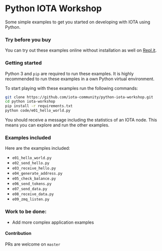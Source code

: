 # Python IOTA Workshop

Some simple examples to get you started on developing with IOTA using Python.

### Try before you buy

You can try out these examples online without installation as well on [Repl.it](https://repl.it/@Davede/Python-IOTA-Workshop).


### Getting started

Python 3 and `pip` are required to run these examples. It is highly recommended 
to run these examples in a own Python virtual environment.

To start playing with these examples run the following commands:

```bash
git clone https://github.com/iota-community/python-iota-workshop.git
cd python iota-workshop
pip install -r requirements.txt
python code/e01_hello_world.py
```

You should receive a message including the statistics of an IOTA node. This means you can explore and run the other examples.


### Examples included

Here are the examples included:


 - `e01_hello_world.py`
 - `e02_send_hello.py`
 - `e03_receive_hello.py`
 - `e04_generate_address.py`
 - `e05_check_balance.py`
 - `e06_send_tokens.py`
 - `e07_send_data.py`
 - `e08_receive_data.py`
 - `e09_zmq_listen.py`


### Work to be done:

- Add more complex application examples


#### Contribution

PRs are welcome on `master`
